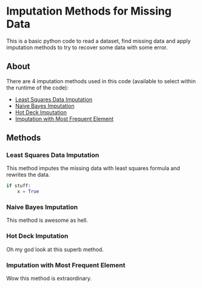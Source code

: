 # Imputation Methods for Missing Data

This is a basic python code to read a dataset, find missing data and apply imputation methods to try to recover some data with some error.

## About

There are 4 imputation methods used in this code (available to select within the runtime of the code):
* [Least Squares Data Imputation](#least-squares-data-imputation)
* [Naive Bayes Imputation](#naive-bayes-imputation)
* [Hot Deck Imputation](#hot-deck-imputation)
* [Imputation with Most Frequent Element](#imputation-with-most-frequent-element)

## Methods

### Least Squares Data Imputation
This method imputes the missing data with least squares formula and rewrites the data.
```python
if stuff:
    x = True
```
### Naive Bayes Imputation
This method is awesome as hell.
### Hot Deck Imputation
Oh my god look at this superb method.
### Imputation with Most Frequent Element
Wow this method is extraordinary.
